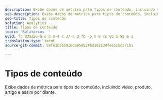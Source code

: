 ```yaml
---
description: Exibe dados de métrica para tipos de conteúdo, incluindo vídeo, produto, artigo e assim por diante.
seo-description: Exibe dados de métrica para tipos de conteúdo, incluindo vídeo, produto, artigo e assim por diante.
seo-title: Tipos de conteúdo
solution: Analytics
title: Tipos de conteúdo
topic: 'Relatórios  '
uuid: fc 838250-a 0 b 8-4 c 37-a 2 fb -5 b 9 cc 93 b 90 a 2
translation-type: tm+mt
source-git-commit: 86fe1b3650100a05e52fb2102134fee515c871b1

---
```



# Tipos de conteúdo

Exibe dados de métrica para tipos de conteúdo, incluindo vídeo, produto, artigo e assim por diante.

